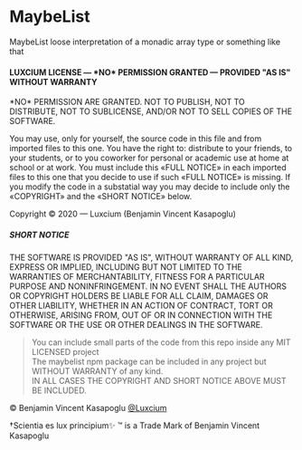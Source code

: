 # MaybeList

MaybeList loose interpretation of a monadic array type or something like that

#### LUXCIUM LICENSE — \*NO\* PERMISSION GRANTED — PROVIDED "AS IS" WITHOUT WARRANTY

\*NO\* PERMISSION ARE GRANTED. NOT TO PUBLISH, NOT TO DISTRIBUTE, NOT TO
SUBLICENSE, AND/OR NOT TO SELL COPIES OF THE SOFTWARE.

You may use, only for yourself, the source code in this file and from
imported files to this one. You have the right to: distribute to your
friends, to your students, or to you coworker for personal or academic use
at home at school or at work. You must include this «FULL NOTICE» in each
imported files to this one that you decide to use if such «FULL NOTICE»
is missing. If you modify the code in a substatial way you may decide to
include only the «COPYRIGHT» and the «SHORT NOTICE» below.

Copyright © 2020 — Luxcium (Benjamin Vincent Kasapoglu)

##### SHORT NOTICE

THE SOFTWARE IS PROVIDED "AS IS", WITHOUT WARRANTY OF ALL KIND, EXPRESS OR
IMPLIED, INCLUDING BUT NOT LIMITED TO THE WARRANTIES OF MERCHANTABILITY,
FITNESS FOR A PARTICULAR PURPOSE AND NONINFRINGEMENT. IN NO EVENT SHALL THE
AUTHORS OR COPYRIGHT HOLDERS BE LIABLE FOR ALL CLAIM, DAMAGES OR OTHER
LIABILITY, WHETHER IN AN ACTION OF CONTRACT, TORT OR OTHERWISE, ARISING FROM,
OUT OF OR IN CONNECTION WITH THE SOFTWARE OR THE USE OR OTHER DEALINGS IN THE
SOFTWARE.

>You can include small parts of the code from this repo inside any MIT LICENSED project
><br>The maybelist npm package can be included in any project but WITHOUT WARRANTY of any kind.
><br>IN ALL CASES THE COPYRIGHT AND SHORT NOTICE ABOVE MUST BE INCLUDED.


© Benjamin Vincent Kasapoglu [@Luxcium](https://github.com/Luxcium)

†Scientia es lux principium✨ ™ is a Trade Mark of Benjamin Vincent Kasapoglu
